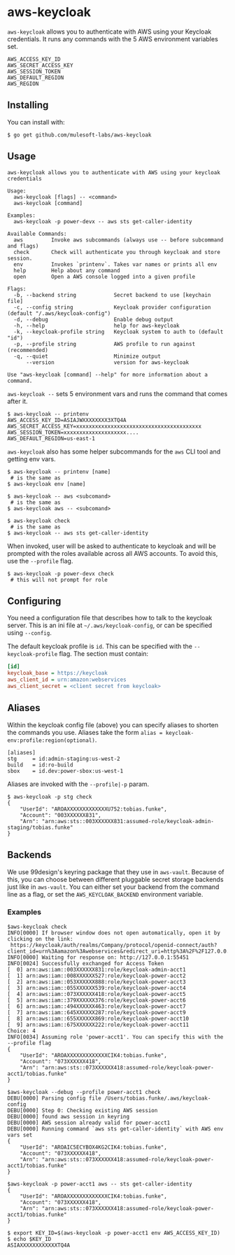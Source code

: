 # aws-keycloak

`aws-keycloak` allows you to authenticate with AWS using your Keycloak credentials. It runs any commands with the 5 AWS environment variables set.
```
AWS_ACCESS_KEY_ID
AWS_SECRET_ACCESS_KEY
AWS_SESSION_TOKEN
AWS_DEFAULT_REGION
AWS_REGION
```

## Installing

You can install with:

```
$ go get github.com/mulesoft-labs/aws-keycloak
```

## Usage

```
aws-keycloak allows you to authenticate with AWS using your keycloak credentials

Usage:
  aws-keycloak [flags] -- <command>
  aws-keycloak [command]

Examples:
  aws-keycloak -p power-devx -- aws sts get-caller-identity

Available Commands:
  aws         Invoke aws subcommands (always use -- before subcommand and flags)
  check       Check will authenticate you through keycloak and store session.
  env         Invokes `printenv`. Takes var names or prints all env
  help        Help about any command
  open        Open a AWS console logged into a given profile

Flags:
  -b, --backend string            Secret backend to use [keychain file]
  -c, --config string             Keycloak provider configuration (default "/.aws/keycloak-config")
  -d, --debug                     Enable debug output
  -h, --help                      help for aws-keycloak
  -k, --keycloak-profile string   Keycloak system to auth to (default "id")
  -p, --profile string            AWS profile to run against (recommended)
  -q, --quiet                     Minimize output
      --version                   version for aws-keycloak

Use "aws-keycloak [command] --help" for more information about a command.
```

`aws-keycloak --` sets 5 environment vars and runs the command that comes after it.

```
$ aws-keycloak -- printenv
AWS_ACCESS_KEY_ID=ASIAJWXXXXXXXX3XTQ4A
AWS_SECRET_ACCESS_KEY=xxxxxxxxxxxxxxxxxxxxxxxxxxxxxxxxxxxxxxxx
AWS_SESSION_TOKEN=xxxxxxxxxxxxxxxxxxxx....
AWS_DEFAULT_REGION=us-east-1
```

`aws-keycloak` also has some helper subcommands for the `aws` CLI tool and getting env vars.
```
$ aws-keycloak -- printenv [name]
 # is the same as
$ aws-keycloak env [name]

$ aws-keycloak -- aws <subcomand>
 # is the same as
$ aws-keycloak aws -- <subcomand>

$ aws-keycloak check
 # is the same as
$ aws-keycloak -- aws sts get-caller-identity
```

When invoked, user will be asked to authenticate to keycloak and will be prompted with the roles available across all AWS accounts. To avoid this, use the `--profile` flag.
```
$ aws-keycloak -p power-devx check
 # this will not prompt for role
```

## Configuring

You need a configuration file that describes how to talk to the keycloak server. This is an ini file at `~/.aws/keycloak-config`, or can be specified using `--config`.

The default keycloak profile is `id`. This can be specified with the `--keycloak-profile` flag. The section must contain:
```ini
[id]
keycloak_base = https://keycloak
aws_client_id = urn:amazon:webservices
aws_client_secret = <client secret from keycloak>
```

## Aliases

Within the keycloak config file (above) you can specify aliases to shorten the commands you use. Aliases take the form `alias = keycloak-env:profile:region(optional)`.
```
[aliases]
stg     = id:admin-staging:us-west-2
build   = id:ro-build
sbox    = id.dev:power-sbox:us-west-1
```
Aliases are invoked with the `--profile|-p` param.
```
$ aws-keycloak -p stg check
{
    "UserId": "AROAXXXXXXXXXXXXXU752:tobias.funke",
    "Account": "003XXXXXX831",
    "Arn": "arn:aws:sts::003XXXXXX831:assumed-role/keycloak-admin-staging/tobias.funke"
}
```

## Backends

We use 99design's keyring package that they use in `aws-vault`.  Because of this, you can choose between different pluggable secret storage backends just like in `aws-vault`.  You can either set your backend from the command line as a flag, or set the `AWS_KEYCLOAK_BACKEND` environment variable.

### Examples

```
$aws-keycloak check
INFO[0000] If browser window does not open automatically, open it by clicking on the link:
 https://keycloak/auth/realms/Company/protocol/openid-connect/auth?client_id=urn%3Aamazon%3Awebservices&redirect_uri=http%3A%2F%2F127.0.0.1%3A55451%2Fcallback&response_type=code&state=3XXXXXX7
INFO[0000] Waiting for response on: http://127.0.0.1:55451
INFO[0024] Successfully exchanged for Access Token
[  0] arn:aws:iam::003XXXXXX831:role/keycloak-admin-acct1
[  1] arn:aws:iam::008XXXXXX527:role/keycloak-power-acct2
[  2] arn:aws:iam::053XXXXXX888:role/keycloak-power-acct3
[  3] arn:aws:iam::055XXXXXX539:role/keycloak-power-acct4
[  4] arn:aws:iam::073XXXXXX418:role/keycloak-power-acct5
[  5] arn:aws:iam::379XXXXXX376:role/keycloak-power-acct6
[  6] arn:aws:iam::494XXXXXX463:role/keycloak-power-acct7
[  7] arn:aws:iam::645XXXXXX287:role/keycloak-power-acct9
[  8] arn:aws:iam::655XXXXXX869:role/keycloak-power-acct10
[  9] arn:aws:iam::675XXXXXX222:role/keycloak-power-acct11
Choice: 4
INFO[0034] Assuming role 'power-acct1'. You can specify this with the --profile flag
{
    "UserId": "AROAXXXXXXXXXXXXXCIK4:tobias.funke",
    "Account": "073XXXXXX418",
    "Arn": "arn:aws:sts::073XXXXXX418:assumed-role/keycloak-power-acct1/tobias.funke"
}
```

```
$aws-keycloak --debug --profile power-acct1 check
DEBU[0000] Parsing config file /Users/tobias.funke/.aws/keycloak-config
DEBU[0000] Step 0: Checking existing AWS session
DEBU[0000] found aws session in keyring
DEBU[0000] AWS session already valid for power-acct1
DEBU[0000] Running command `aws sts get-caller-identity` with AWS env vars set
{
    "UserId": "AROAIC5ECYBOX4KG2CIK4:tobias.funke",
    "Account": "073XXXXXX418",
    "Arn": "arn:aws:sts::073XXXXXX418:assumed-role/keycloak-power-acct1/tobias.funke"
}
```

```
$aws-keycloak -p power-acct1 aws -- sts get-caller-identity
{
    "UserId": "AROAXXXXXXXXXXXXXCIK4:tobias.funke",
    "Account": "073XXXXXX418",
    "Arn": "arn:aws:sts::073XXXXXX418:assumed-role/keycloak-power-acct1/tobias.funke"
}

$ export KEY_ID=$(aws-keycloak -p power-acct1 env AWS_ACCESS_KEY_ID)
$ echo $KEY_ID
ASIAXXXXXXXXXXXXTQ4A
```
